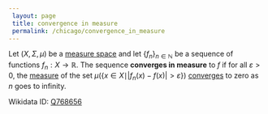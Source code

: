 ```yaml
---
 layout: page
 title: convergence in measure
 permalink: /chicago/convergence_in_measure
---
```

Let $(X,\Sigma,\mu)$ be a [measure space](https://mathgloss.github.io/MathGloss/chicago/measure_space) and let $\{f_n\}_{n\in\mathbb N}$ be a sequence of functions $f_n: X\to \mathbb R$. The sequence **converges in measure** to $f$ if for all $\varepsilon > 0$, the [measure](https://mathgloss.github.io/MathGloss/chicago/measure_space) of the set $\mu(\{x\in X\mid {\vert}f_n(x) -f(x){\vert}>\varepsilon\})$ [converges](https://mathgloss.github.io/MathGloss/chicago/sequence_convergence) to zero as $n$ goes to infinity.

Wikidata ID: [Q768656](https://www.wikidata.org/wiki/Q768656)